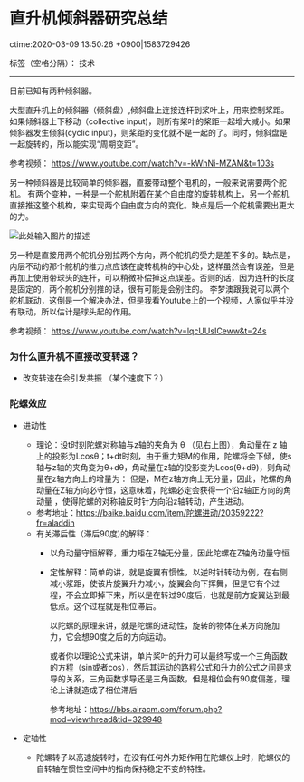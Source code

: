 # 直升机倾斜器研究总结 
ctime:2020-03-09 13:50:26 +0900|1583729426

标签（空格分隔）： 技术

---

目前已知有两种倾斜器。

大型直升机上的倾斜器（倾斜盘）,倾斜盘上连接连杆到桨叶上，用来控制桨距。如果倾斜器上下移动（collective input)，则所有桨叶的桨距一起增大减小。如果倾斜器发生倾斜(cyclic input)，则桨距的变化就不是一起的了。同时，倾斜盘是一起旋转的，所以能实现“周期变距”。

参考视频：
https://www.youtube.com/watch?v=-kWhNi-MZAM&t=103s

另一种倾斜器是比较简单的倾斜器，直接带动整个电机的，一般来说需要两个舵机。
有两个变种，一种是一个舵机附着在某个自由度的旋转机构上，另一个舵机直接推这整个机构，来实现两个自由度方向的变化。缺点是后一个舵机需要出更大的力。

![此处输入图片的描述][1]

[1]: https://raw.githubusercontent.com/Ncerzzk/MyBlog/master/img/swash.jpg

另一种是直接用两个舵机分别拉两个方向，两个舵机的受力是差不多的。缺点是，内层不动的那个舵机的推力点应该在旋转机构的中心处，这样虽然会有误差，但是再加上使用带球头的连杆，可以稍微补偿掉这点误差。否则的话，因为连杆的长度是固定的，两个舵机分别推的话，很有可能是会别住的。 李梦澳跟我说可以两个舵机联动，这倒是一个解决办法，但是我看Youtube上的一个视频，人家似乎并没有联动，所以估计是球头起的作用。

参考视频：
https://www.youtube.com/watch?v=lqcUUsICeww&t=24s

### 为什么直升机不直接改变转速？
- 改变转速在会引发共振  （某个速度下？）


###  陀螺效应

- 进动性
	- 理论：设t时刻陀螺对称轴与z轴的夹角为 θ （见右上图），角动量在 z 轴上的投影为Lcosθ；t+dt时刻，由于重力矩M的作用，陀螺将会下倾，使s轴与z轴的夹角变为θ+dθ，角动量在z轴的投影变为Lcos(θ+dθ)，则角动量在z轴方向上的增量为：
			但是，M在z轴方向上无分量，因此，陀螺的角动量在Z轴方向必守恒，这意味着，陀螺必定会获得一个沿z轴正方向的角动量 ，使得陀螺的对称轴反时针方向沿z轴转动，产生进动。
	- 参考地址：https://baike.baidu.com/item/陀螺进动/20359222?fr=aladdin
	- 有关滞后性（滞后90度)的解释：
    	- 以角动量守恒解释，重力矩在Z轴无分量，因此陀螺在Z轴角动量守恒
    	- 定性解释：简单的讲，就是旋翼有惯性，以逆时针转动为例，在右侧减小浆距，使该片旋翼升力减小，旋翼会向下挥舞，但是它有个过程，不会立即掉下来，所以是在转过90度后，也就是前方旋翼达到最低点。这个过程就是相位滞后。

			以陀螺的原理来讲，就是陀螺的进动性，旋转的物体在某方向施加力，它会想90度之后的方向运动。

			或者你以理论公式来讲，单片桨叶的升力可以最终写成一个三角函数的方程（sin或者cos），然后其运动的路程公式和升力的公式之间是求导的关系，三角函数求导还是三角函数，但是相位会有90度偏差，理论上讲就造成了相位滞后

			参考地址：https://bbs.airacm.com/forum.php?mod=viewthread&tid=329948
			
			
- 定轴性
  - 陀螺转子以高速旋转时，在没有任何外力矩作用在陀螺仪上时，陀螺仪的自转轴在惯性空间中的指向保持稳定不变的特性。


